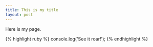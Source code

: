 ```yaml
---
title: This is my title
layout: post
---
```


Here is my page.

{% highlight ruby %}
console.log('See it roar!');
{% endhighlight %}
